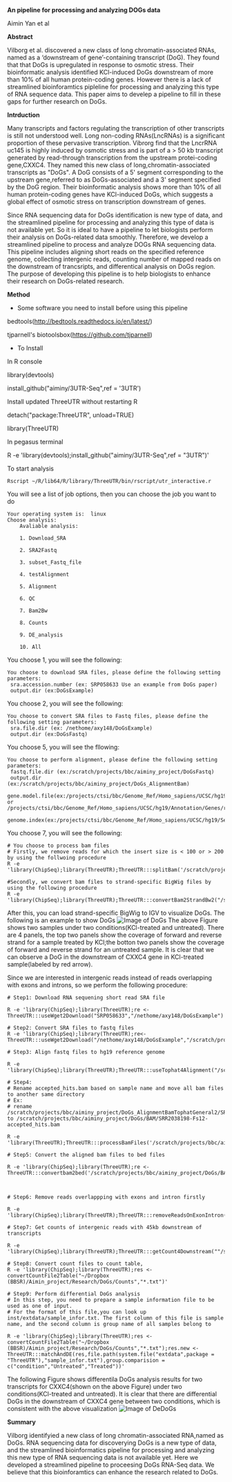 **An pipeline for processing and analyzing DOGs data**

Aimin Yan et al

**Abstract**

Vilborg et al. discovered a new class of long chromatin-associated RNAs, named as a ‘downstream of gene’-containing transcript (DoG). They found that that DoGs is upregulated in response to osmotic stress. Their bioinformatic analysis identified KCl-induced DoGs downstream of more than 10% of all human protein-coding genes. However there is a lack of streamlined bioinforamtics pipleline for processing and analyzing this type of RNA sequence data. This paper aims to develep a pipeline to fill in these gaps for further research on DoGs. 

**Intrduction**


Many transcripts and factors regulating the transcription of other transcripts is still not understood well. Long non-coding RNAs(LncRNAs) is a significant proportion of these pervasive transcription. Vibrorg find that the LncrRNA uc145 is highly induced by osmotic stress and is part of a > 50 kb transcript generated by read-through transcription from the upstream protei-coding gene,CXXC4. They named this new class of long,chromatin-associated transcripts as "DoGs". A DoG consists of a 5' segment corresponding to the upstream gene,referred to as DoGs-associated and a 3' segment specified by the DoG region.  Their bioinformatic analysis shows more than 10% of all human protein-coding genes have KCl-induced DoGs, which suggests a global effect of osmotic stress on transcription downstream of genes. 

Since RNA sequencing data for DoGs identification is new type of data, and the streamlined pipeline for processing and analyzing this type of data is not available yet. So it is ideal to have a pipeline to let biologists perform their analysis on DoGs-related data smoothly. Therefore,  we develop a streamlined pipeline to process and analyze DOGs RNA sequencing data. This pipeline includes aligning short reads on the specified reference genome, collecting intergenic reads, counting number of mapped reads on the downstream of trancsripts, and differentical analysis on DoGs region. The purpose of developing this pipeline is to help biologists to enhance their research on DoGs-related research.  

**Method**

+ Some software you need to install before using this pipeline

bedtools(http://bedtools.readthedocs.io/en/latest/)

tjparnell's biotoolsbox(https://github.com/tjparnell)

+ To Install

In R console

library(devtools)

install_github("aiminy/3UTR-Seq",ref = '3UTR')

Install updated ThreeUTR without restarting R

detach("package:ThreeUTR", unload=TRUE)

library(ThreeUTR)

In pegasus terminal 

R -e 'library(devtools);install_github("aiminy/3UTR-Seq",ref = "3UTR")'

To start analysis
```{r}
Rscript ~/R/lib64/R/library/ThreeUTR/bin/rscript/utr_interactive.r
```
You will see a list of job options, then you can choose the job you want to do
```{}
Your operating system is:  linux 
Choose analysis: 
	Avaliable analysis: 

    1. Download_SRA 

    2. SRA2Fastq 

    3. subset_Fastq_file 

    4. testAlignment 

    5. Alignment 

    6. QC 

    7. Bam2Bw 

    8. Counts 

    9. DE_analysis 

    10. All
```
You choose 1, you will see the following:
```{}
You choose to download SRA files, please define the following setting parameters: 
 sra.accession.number (ex: SRP058633 Use an example from DoGs paper)
 output.dir (ex:DoGsExample)
```
You choose 2, you will see the following:
```{}
You choose to convert SRA files to Fastq files, please define the following setting parameters: 
 sra.file.dir (ex: /nethome/axy148/DoGsExample)
 output.dir (ex:DoGsFastq)
```
You choose 5, you will see the fllowing:
```
You choose to perform alignment, please define the following setting parameters: 
 fastq.file.dir (ex:/scratch/projects/bbc/aiminy_project/DoGsFastq)
 output.dir (ex:/scratch/projects/bbc/aiminy_project/DoGs_AlignmentBam)
 gene.model.file(ex:/projects/ctsi/bbc/Genome_Ref/Homo_sapiens/UCSC/hg19/Annotation/Genes/genes.gtf or /projects/ctsi/bbc/Genome_Ref/Homo_sapiens/UCSC/hg19/Annotation/Genes/refGene.txt
 genome.index(ex:/projects/ctsi/bbc/Genome_Ref/Homo_sapiens/UCSC/hg19/Sequence/Bowtie2Index/genome)
```
You choose 7, you will see the following:
```
# You choose to process bam files
# Firstly, we remove reads for which the insert size is < 100 or > 200 by using the follwoing procedure
R -e 'library(ChipSeq);library(ThreeUTR);ThreeUTR:::splitBam('/scratch/projects/bbc/aiminy_project/DoGs/BAM','/scratch/projects/bbc/aiminy_project/DoGs/Bam_split')'

#Secondly, we convert bam files to strand-specific BigWig files by using the following procedure
R -e 'library(ChipSeq);library(ThreeUTR);ThreeUTR:::convertBam2StrandBw2("/scratch/projects/bbc/aiminy_project/DoGs/Bam_split/","/scratch/projects/bbc/aiminy_project/DoGs/BW_split")'
```
After this, you can load strand-specific BigWig to IGV to visualize DoGs. The following is an example to show DoGs
![Image of DoGs](inst/extdata/DoGs.png)
The above Figure shows two samples under two conditions(KCl-treated and untreated). There are 4 panels, the top two panels show the coverage of forward and reverse strand for a sample treated by KCl;the botton two panels show the coverage of forward and reverse strand for an untreated sample. It is clear that we can observe a DoG in the downstream of CXXC4 gene in KCl-treated sample(labeled by red arrow).

Since we are interested in intergenic reads instead of reads overlapping with exons and introns, so we perform the following procedure:
```{r}
# Step1: Download RNA sequening short read SRA file

R -e 'library(ChipSeq);library(ThreeUTR);re <- ThreeUTR:::useWget2Download("SRP058633","/nethome/axy148/DoGsExample")'

# Step2: Convert SRA files to fastq files
R -e 'library(ChipSeq);library(ThreeUTR);re<-ThreeUTR:::useWget2Download("/nethome/axy148/DoGsExample","/scratch/projects/bbc/aiminy_project/DoGsFastq")'

# Step3: Align fastq files to hg19 reference genome

R -e 'library(ChipSeq);library(ThreeUTR);ThreeUTR:::useTophat4Alignment("/scratch/projects/bbc/aiminy_project/DoGsFastq","/scratch/projects/bbc/aiminy_project/DoGs_AlignmentBamTophatGeneral2","/projects/ctsi/bbc/Genome_Ref/Homo_sapiens/UCSC/hg19/Annotation/Genes/genes.gtf","/projects/ctsi/bbc/Genome_Ref/Homo_sapiens/UCSC/hg19/Sequence/Bowtie2Index/genome","General")'

# Step4: 
# Rename accepted_hits.bam based on sample name and move all bam files to another same directory
# Ex:
# rename /scratch/projects/bbc/aiminy_project/DoGs_AlignmentBamTophatGeneral2/SRR2038198/Fs12/accepted_hits.bam to /scratch/projects/bbc/aiminy_project/DoGs/BAM/SRR2038198-Fs12-accepted_hits.bam

R -e 'library(ThreeUTR);ThreeUTR:::processBamFiles('/scratch/projects/bbc/aiminy_project/DoGs_AlignmentBamTophatGeneral2','/scratch/projects/bbc/aiminy_project/DoGs/BAM')'

# Step5: Convert the aligned bam files to bed files

R -e 'library(ChipSeq);library(ThreeUTR);re <- ThreeUTR:::convertbam2bed('/scratch/projects/bbc/aiminy_project/DoGs/BAM','/scratch/projects/bbc/aiminy_project/DoGs')'



# Step6: Remove reads overlappping with exons and intron firstly

R -e 'library(ChipSeq);library(ThreeUTR);ThreeUTR:::removeReadsOnExonIntron("/scratch/projects/bbc/aiminy_project/DoGs/BedFileFromBam","/projects/ctsi/bbc/aimin/annotation/","/scratch/projects/bbc/aiminy_project/DoGs/BedRmExonIntron")'

# Step7: Get counts of intergenic reads with 45kb downstream of transcripts 

R -e 'library(ChipSeq);library(ThreeUTR);ThreeUTR:::getCount4Downstream(""/scratch/projects/bbc/aiminy_project/DoGs/BedRmExonIntron","/projects/ctsi/bbc/aimin/annotation/","/scratch/projects/bbc/aiminy_project/DoGs/Counts45KB")'

# Step8: Convert count files to count table, 
R -e 'library(ChipSeq);library(ThreeUTR);res <- convertCountFile2Table("~/Dropbox (BBSR)/Aimin_project/Research/DoGs/Counts","*.txt")'

# Step9: Perform differential DoGs analysis
# In this step, you need to prepare a sample information file to be used as one of input.
# For the format of this file,you can look up inst/extdata/sample_infor.txt. The first column of this file is sample name, and the second column is group name of all samples belong to

R -e 'library(ChipSeq);library(ThreeUTR);res <- convertCountFile2Table("~/Dropbox (BBSR)/Aimin_project/Research/DoGs/Counts","*.txt");res.new <- ThreeUTR:::matchAndDE(res,file.path(system.file("extdata",package = "ThreeUTR"),"sample_infor.txt"),group.comparision = c("condition","Untreated","Treated"))'

```
The following Figure shows differentila DoGs analysis results for two transcripts for CXXC4(shown on the above Figure) under two conditions(KCl-treated and untreated). It is clear that there are differential DoGs in the downstream of CXXC4 gene between two conditions, which is consistent with the above visualization
![Image of DeDoGs](inst/extdata/De.png)

**Summary**

Vilborg identifyied a new class of long chromatin-associated RNA,named as DoGs. RNA sequencing data for discoverying DoGs is a new type of data, and the streamlined bioinformatics pipeline for processing and analyzing this new type of RNA sequencing data is not available yet. Here we developed a streamlined pipeline to proceesing DoGs RNA-Seq data. We believe that this bioinforamtics can enhance the research related to DoGs.
